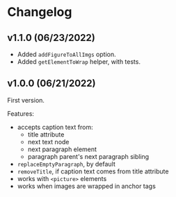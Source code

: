 # Changelog

## v1.1.0 (06/23/2022)

- Added `addFigureToAllImgs` option.
- Added `getElementToWrap` helper, with tests.


## v1.0.0 (06/21/2022)

First version.

Features:

- accepts caption text from:
  - title attribute
  - next text node
  - next paragraph element
  - paragraph parent's next paragraph sibling
- `replaceEmptyParagraph`, by default
- `removeTitle`, if caption text comes from title attribute
- works with `<picture>` elements
- works when images are wrapped in anchor tags
